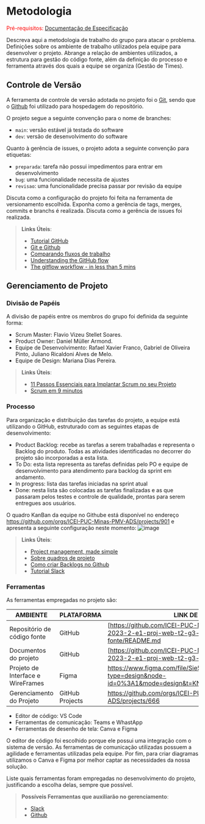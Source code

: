 
# Metodologia

<span style="color:red">Pré-requisitos: <a href="2-Especificação do Projeto.md"> Documentação de Especificação</a></span>

Descreva aqui a metodologia de trabalho do grupo para atacar o problema. Definições sobre os ambiente de trabalho utilizados pela  equipe para desenvolver o projeto. Abrange a relação de ambientes utilizados, a estrutura para gestão do código fonte, além da definição do processo e ferramenta através dos quais a equipe se organiza (Gestão de Times).

## Controle de Versão

A ferramenta de controle de versão adotada no projeto foi o
[Git](https://git-scm.com/), sendo que o [Github](https://github.com)
foi utilizado para hospedagem do repositório.

O projeto segue a seguinte convenção para o nome de branches:

- `main`: versão estável já testada do software
- `dev`: versão de desenvolvimento do software

Quanto à gerência de issues, o projeto adota a seguinte convenção para
etiquetas:

- `preparada`: tarefa não possui impedimentos para entrar em desenvolvimento
- `bug`: uma funcionalidade necessita de ajustes
- `revisao`: uma funcionalidade precisa passar por revisão da equipe

Discuta como a configuração do projeto foi feita na ferramenta de versionamento escolhida. Exponha como a gerência de tags, merges, commits e branchs é realizada. Discuta como a gerência de issues foi realizada.

> **Links Úteis**:
> - [Tutorial GitHub](https://guides.github.com/activities/hello-world/)
> - [Git e Github](https://www.youtube.com/playlist?list=PLHz_AreHm4dm7ZULPAmadvNhH6vk9oNZA)
>  - [Comparando fluxos de trabalho](https://www.atlassian.com/br/git/tutorials/comparing-workflows)
> - [Understanding the GitHub flow](https://guides.github.com/introduction/flow/)
> - [The gitflow workflow - in less than 5 mins](https://www.youtube.com/watch?v=1SXpE08hvGs)

## Gerenciamento de Projeto

### Divisão de Papéis

A divisão de papéis entre os membros do grupo foi definida da seguinte forma:

- Scrum Master: Flavio Vizeu Stellet Soares.
- Product Owner: Daniel Müller Armond.
- Equipe de Desenvolvimento: Rafael Xavier Franco, Gabriel de Oliveira Pinto, Juliano Ricaldoni Alves de Melo.
- Equipe de Design: Mariana Dias Pereira.


> **Links Úteis**:
> - [11 Passos Essenciais para Implantar Scrum no seu 
> Projeto](https://mindmaster.com.br/scrum-11-passos/)
> - [Scrum em 9 minutos](https://www.youtube.com/watch?v=XfvQWnRgxG0)

### Processo

Para organização e distribuição das tarefas do projeto, a equipe está utilizando o GitHub, estruturado com as seguintes etapas de desenvolvimento:

- Product Backlog: recebe as tarefas a serem trabalhadas e representa o Backlog do produto. Todas as atividades identificadas no decorrer do projeto são incorporadas a esta lista.
- To Do: esta lista representa as tarefas definidas pelo PO e equipe de desenvolvimento para atendimento para backlog da sprint em andamento.
- In progress: lista das tarefas iniciadas na sprint atual
- Done: nesta lista são colocadas as tarefas finalizadas e as que passaram pelos testes e controle de qualidade, prontas para serem entregues aos usuários.

O quadro KanBan da equipe no Githube está disponível no endereço https://github.com/orgs/ICEI-PUC-Minas-PMV-ADS/projects/901 e apresenta a seguinte configuração neste momento:
![image](https://github.com/ICEI-PUC-Minas-PMV-ADS/pmv-ads-2024-1-e2-proj-int-t2-destino-comum/assets/144973239/0a1d34e2-ed9f-4903-ab48-1a570399df56)

 
> **Links Úteis**:
> - [Project management, made simple](https://github.com/features/project-management/)
> - [Sobre quadros de projeto](https://docs.github.com/pt/github/managing-your-work-on-github/about-project-boards)
> - [Como criar Backlogs no Github](https://www.youtube.com/watch?v=RXEy6CFu9Hk)
> - [Tutorial Slack](https://slack.com/intl/en-br/)

### Ferramentas

As ferramentas empregadas no projeto são:

| AMBIENTE                            | PLATAFORMA                         | LINK DE ACESSO                         |
|-------------------------------------|------------------------------------|----------------------------------------|
| Repositório de código fonte         | GitHub                             | [https://github.com/ICEI-PUC-Minas-PMV-ADS/pmv-ads-2023-2-e1-proj-web-t2-g3-nutrilife/tree/main/codigo-fonte/README.md |
| Documentos do projeto               | GitHub                             | [https://github.com/ICEI-PUC-Minas-PMV-ADS/pmv-ads-2023-2-e1-proj-web-t2-g3-nutrilife/tree/main |
| Projeto de Interface e WireFrames   | Figma                              | https://www.figma.com/file/Sie5hM3txB0TXzpLW4JtZQ/index?type=design&node-id=0%3A1&mode=design&t=KNFo5Fpas2vKOO5h-1 |
| Gerenciamento do Projeto            | GitHub Projects                    | https://github.com/orgs/ICEI-PUC-Minas-PMV-ADS/projects/666 |

- Editor de código: VS Code
- Ferramentas de comunicação: Teams e WhastApp
- Ferramentas de desenho de tela: Canva e Figma

O editor de código foi escolhido porque ele possui uma integração com o sistema de versão. 
As ferramentas de comunicação utilizadas possuem a agilidade e ferramentas utilizadas pela equipe. 
Por fim, para criar diagramas utilizamos o Canva e Figma por melhor captar as necessidades da nossa solução.

Liste quais ferramentas foram empregadas no desenvolvimento do projeto, justificando a escolha delas, sempre que possível.
 
> **Possíveis Ferramentas que auxiliarão no gerenciamento**: 
> - [Slack](https://slack.com/)
> - [Github](https://github.com/)
